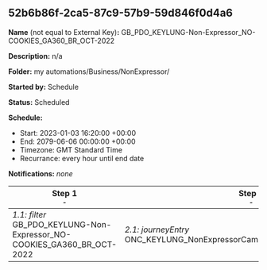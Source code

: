 ## 52b6b86f-2ca5-87c9-57b9-59d846f0d4a6

**Name** (not equal to External Key)**:** GB_PDO_KEYLUNG-Non-Expressor_NO-COOKIES_GA360_BR_OCT-2022

**Description:** n/a

**Folder:** my automations/Business/NonExpressor/

**Started by:** Schedule

**Status:** Scheduled

**Schedule:**

* Start: 2023-01-03 16:20:00 +00:00
* End: 2079-06-06 00:00:00 +00:00
* Timezone: GMT Standard Time
* Recurrance: every hour until end date

**Notifications:** _none_


| Step 1<br>_<small>-</small>_ | Step 2<br>_<small>-</small>_ |
| --- | --- |
| _1.1: filter_<br>GB_PDO_KEYLUNG-Non-Expressor_NO-COOKIES_GA360_BR_OCT-2022 | _2.1: journeyEntry_<br>ONC_KEYLUNG_NonExpressorCampaign_RejectCookies_OCT2022 |
